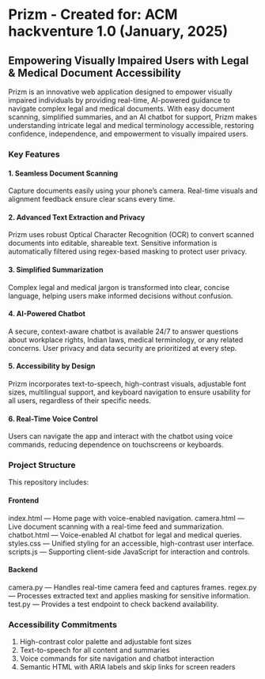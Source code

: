 # Prizm - Created for: ACM hackventure 1.0 (January, 2025)
## Empowering Visually Impaired Users with Legal & Medical Document Accessibility

Prizm is an innovative web application designed to empower visually impaired individuals by providing real-time, AI-powered guidance to navigate complex legal and medical documents. With easy document scanning, simplified summaries, and an AI chatbot for support, Prizm makes understanding intricate legal and medical terminology accessible, restoring confidence, independence, and empowerment to visually impaired users.

### Key Features

#### 1. Seamless Document Scanning
Capture documents easily using your phone’s camera. Real-time visuals and alignment feedback ensure clear scans every time.

#### 2. Advanced Text Extraction and Privacy
Prizm uses robust Optical Character Recognition (OCR) to convert scanned documents into editable, shareable text. Sensitive information is automatically filtered using regex-based masking to protect user privacy.

#### 3. Simplified Summarization
Complex legal and medical jargon is transformed into clear, concise language, helping users make informed decisions without confusion.

#### 4. AI-Powered Chatbot
A secure, context-aware chatbot is available 24/7 to answer questions about workplace rights, Indian laws, medical terminology, or any related concerns. User privacy and data security are prioritized at every step.

#### 5. Accessibility by Design
Prizm incorporates text-to-speech, high-contrast visuals, adjustable font sizes, multilingual support, and keyboard navigation to ensure usability for all users, regardless of their specific needs.

#### 6. Real-Time Voice Control
Users can navigate the app and interact with the chatbot using voice commands, reducing dependence on touchscreens or keyboards.

### Project Structure
This repository includes:

#### Frontend
index.html — Home page with voice-enabled navigation.
camera.html — Live document scanning with a real-time feed and summarization.
chatbot.html — Voice-enabled AI chatbot for legal and medical queries.
styles.css — Unified styling for an accessible, high-contrast user interface.
scripts.js — Supporting client-side JavaScript for interaction and controls.

#### Backend
camera.py — Handles real-time camera feed and captures frames.
regex.py — Processes extracted text and applies masking for sensitive information.
test.py — Provides a test endpoint to check backend availability.

### Accessibility Commitments
1. High-contrast color palette and adjustable font sizes
2. Text-to-speech for all content and summaries
3. Voice commands for site navigation and chatbot interaction
4. Semantic HTML with ARIA labels and skip links for screen readers




